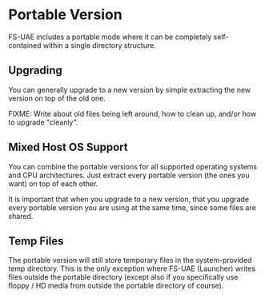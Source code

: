 # Portable Version

FS-UAE includes a portable mode where it can be completely self-contained
within a single directory structure.

## Upgrading

You can generally upgrade to a new version by simple extracting the new
version on top of the old one.

FIXME: Write about old files being left around, how to clean up, and/or
how to upgrade "cleanly".

## Mixed Host OS Support

You can combine the portable versions for all supported operating systems
and CPU architectures. Just extract every portable version (the ones you
want) on top of each other.

It is important that when you upgrade to a new version, that you upgrade
every portable version you are using at the same time, since some files are
shared.

## Temp Files

The portable version will still store temporary files in the system-provided
temp directory. This is the only exception where FS-UAE (Launcher) writes
files outside the portable directory (except also if you specifically use
floppy / HD media from outside the portable directory of course).
